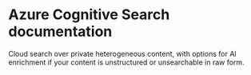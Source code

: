 Azure Cognitive Search documentation
===  
Cloud search over private heterogeneous content, with options for Al enrichment if your content is unstructured or unsearchable in raw form.